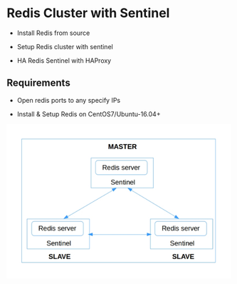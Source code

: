 # Redis Cluster with Sentinel

- Install Redis from source

- Setup Redis cluster with sentinel

- HA Redis Sentinel with HAProxy

## Requirements

- Open redis ports to any specify IPs

- Install & Setup Redis on CentOS7/Ubuntu-16.04+

<img src="images/redis-cluster-with-sentinel.jpg" />

